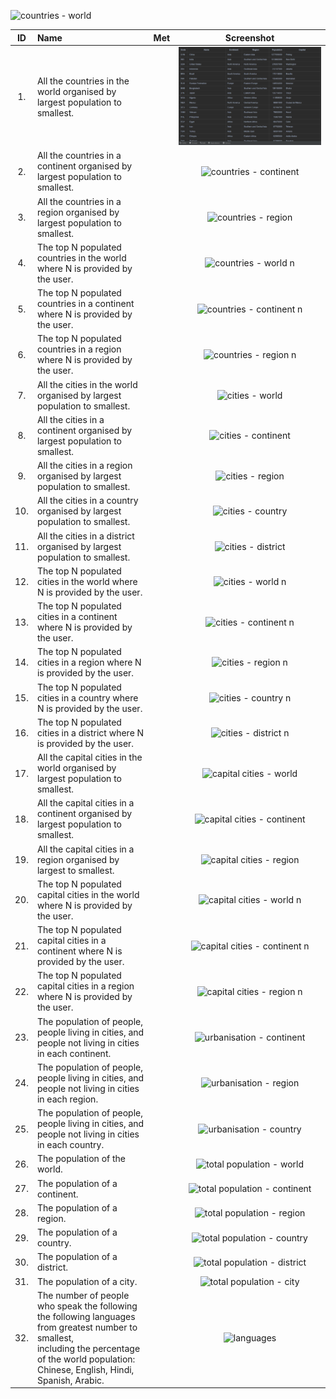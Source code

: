 

![countries - world](allWorldCountries.png)  


| ID | Name | Met | Screenshot |
| :---: | :--- | :--- | :---: |
| 1. | All the countries in the world organised by largest population to smallest. | | ![countries - world](requirments_screenshots/allWorldCountries.png) |
| 2. | All the countries in a continent organised by largest population to smallest. | | ![countries - continent](link) |
| 3. | All the countries in a region organised by largest population to smallest. | | ![countries - region](link) |
| 4. | The top N populated countries in the world where N is provided by the user. | | ![countries - world n](link) |
| 5. | The top N populated countries in a continent where N is provided by the user. | | ![countries - continent n](link) |
| 6. | The top N populated countries in a region where N is provided by the user. | | ![countries - region n](link) |
| 7. | All the cities in the world organised by largest population to smallest. | | ![cities - world](link) |
| 8. | All the cities in a continent organised by largest population to smallest. | | ![cities - continent](link) |
| 9. | All the cities in a region organised by largest population to smallest. | | ![cities - region](link) | 
| 10. | All the cities in a country organised by largest population to smallest. | | ![cities - country](link) |
| 11. | All the cities in a district organised by largest population to smallest. | | ![cities - district](link) |
| 12. | The top N populated cities in the world where N is provided by the user. | | ![cities - world n](link) |
| 13. | The top N populated cities in a continent where N is provided by the user. | | ![cities - continent n](link) | 
| 14. | The top N populated cities in a region where N is provided by the user. | | ![cities - region n](link) |
| 15. | The top N populated cities in a country where N is provided by the user. | | ![cities - country n](link) |
| 16. | The top N populated cities in a district where N is provided by the user. | | ![cities - district n](link) |
| 17. | All the capital cities in the world organised by largest population to smallest. | | ![capital cities - world](link) |
| 18. | All the capital cities in a continent organised by largest population to smallest. | | ![capital cities - continent](link) |
| 19. | All the capital cities in a region organised by largest to smallest. | | ![capital cities - region](link) | 
| 20. | The top N populated capital cities in the world where N is provided by the user. | | ![capital cities - world n](link) | 
| 21. | The top N populated capital cities in a continent where N is provided by the user. | | ![capital cities - continent n](link) | 
| 22. | The top N populated capital cities in a region where N is provided by the user. | | ![capital cities - region n](link) | 
| 23. | The population of people, people living in cities, and people not living in cities in each continent. | | ![urbanisation - continent](link) | 
| 24. | The population of people, people living in cities, and people not living in cities in each region. | | ![urbanisation - region](link) | 
| 25. | The population of people, people living in cities, and people not living in cities in each country. | | ![urbanisation - country](link) | 
| 26. | The population of the world. | | ![total population - world](link) | 
| 27. | The population of a continent. | | ![total population - continent](link) | 
| 28. | The population of a region. | | ![total population - region](link) | 
| 29. | The population of a country. | | ![total population - country](link) | 
| 30. | The population of a district. | | ![total population - district](link) | 
| 31. | The population of a city. | | ![total population - city](link) | 
| 32. | The number of people who speak the following the following languages from greatest number to smallest,<br>including the percentage of the world population:<br> Chinese, English, Hindi, Spanish, Arabic. | | ![languages](link) | 